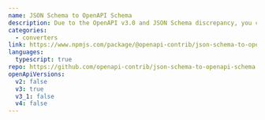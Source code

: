 ```yaml
---
name: JSON Schema to OpenAPI Schema
description: Due to the OpenAPI v3.0 and JSON Schema discrepancy, you can use this JS library to convert JSON Schema objects to OpenAPI Schema.
categories:
  - converters
link: https://www.npmjs.com/package/@openapi-contrib/json-schema-to-openapi-schema
languages:
  typescript: true
repo: https://github.com/openapi-contrib/json-schema-to-openapi-schema
openApiVersions:
  v2: false
  v3: true
  v3_1: false
  v4: false
---
```

